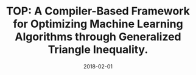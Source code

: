---
title: "TOP: A Compiler-Based Framework for Optimizing Machine Learning Algorithms through Generalized Triangle Inequality."
collection: publications
permalink: /publication/2018-02-01-top
date: 2018-02-01
venue: 'SysML, Feb 16th, 2018, Stanford University, 2018 (Poster)'
paperurl: 'http://guanh01.github.io/files/2018top.pdf'
authors: 'Yufei Ding, Lin Ning, Hui Guan, Xipeng Shen, Madanlal Musuvathi, Todd Mytkowicz'
---